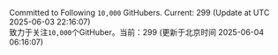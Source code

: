 Committed to Following `10,000` GitHubers. Current: <!-- FOLLOWING_COUNT -->299<!-- FOLLOWING_COUNT --> (Update at UTC <!-- LAST_UPDATED -->2025-06-03 22:16:07<!-- LAST_UPDATED -->)<br>
致力于关注`10,000`个GitHuber。当前：<!-- FOLLOWING_COUNT -->299<!-- FOLLOWING_COUNT --> (更新于北京时间 <!-- LAST_UPDATED_CST -->2025-06-04 06:16:07<!-- LAST_UPDATED_CST -->)
